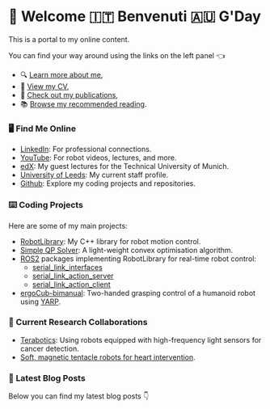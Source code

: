 # 🏴󠁧󠁢󠁥󠁮󠁧󠁿 Welcome 🇮🇹 Benvenuti 🇦🇺 G'Day

This is a portal to my online content.

You can find your way around using the links on the left panel 👈
- 🔍 [Learn more about me](/about/),
- 📄 [View my CV](/cv/),
- 📖 [Check out my publications](/publications/),
- 📚 [Browse my recommended reading](/reading/).

### 🖥️ Find Me Online
- [LinkedIn](https://www.linkedin.com/in/jonathanwoolfrey/): For professional connections.
- [YouTube](https://www.youtube.com/@Woolfrey/videos): For robot videos, lectures, and more.
- [edX](https://www.edx.org/certificates/professional-certificate/tumx-six-sigma-and-lean): My guest lectures for the Technical University of Munich.
- [University of Leeds](https://eps.leeds.ac.uk/electronic-engineering/staff/14662/dr-jon-woolfrey): My current staff profile.
- [Github](https://github.com/Woolfrey): Explore my coding projects and repositories.

### ⌨️ Coding Projects
Here are some of my main projects:
- [RobotLibrary](https://github.com/Woolfrey/software_robot_library): My C++ library for robot motion control.
- [Simple QP Solver](https://github.com/Woolfrey/software_simple_qp): A light-weight convex optimisation algorithm.
- [ROS2](https://docs.ros.org/en/humble/index.html) packages implementing RobotLibrary for real-time robot control:
   - [serial_link_interfaces](https://github.com/Woolfrey/interface_serial_link)
   - [serial_link_action_server](https://github.com/Woolfrey/server_serial_link)
   - [serial_link_action_client](https://github.com/Woolfrey/client_serial_link)
- [ergoCub-bimanual](https://github.com/hsp-iit/ergocub-bimanual): Two-handed grasping control of a humanoid robot using [YARP](https://www.yarp.it/latest/).

### 🤝 Current Research Collaborations
- [Terabotics](https://warwick.ac.uk/fac/sci/physics/research/condensedmatt/ultrafastphotonics/emmasthzgroup/terabotics/): Using robots equipped with high-frequency light sensors for cancer detection.
- [Soft, magnetic tentacle robots for heart intervention](https://wun.ac.uk/wun/research/view/magnetically-controlled-tentacle-robots-for-transcatheter-structural-heart-intervention/).

### 📝 Latest Blog Posts

Below you can find my latest blog posts 👇
